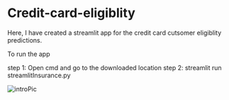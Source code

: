 # Credit-card-eligiblity

Here, I have created a streamlit app for the credit card cutsomer eligiblity predictions.

To run the app

step 1: Open cmd and go to the downloaded location
step 2: streamlit run streamlitInsurance.py

![introPic](https://user-images.githubusercontent.com/46313772/136692801-c54d6d64-7c06-48f3-9148-b443fd413b0f.PNG)
